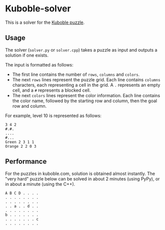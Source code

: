 # Kuboble-solver

This is a solver for the [Kuboble puzzle](kuboble.com).

## Usage

The solver (`solver.py` or `solver.cpp`) takes a puzzle as input and outputs a solution if one exists.

The input is formatted as follows:

* The first line contains the number of `rows`, `columns` and `colors`.
* The next `rows` lines represent the puzzle grid. Each line contains `columns` characters, each representing a cell in the grid. A `.` represents an empty cell, and a `#` represents a blocked cell.
* The next `colors` lines represent the color information. Each line contains the color name, followed by the starting row and column, then the goal row and column.

For example, level 10 is represented as follows:

```
3 4 2
#.#.
....
#...
Green 2 3 1 1
Orange 2 2 0 3
```

## Performance

For the puzzles in kuboble.com, solution is obtained almost instantly.
The "very hard" puzzle below can be solved in about 2 minutes (using PyPy), or in about a minute (using the C++).

```
A B C D . . . .
. . . . . . . .
. . . . . . . .
. . a . . d . .
. . . . . . . .
b . . . . . . .
. . . . . . . c
. . . . . . . .
```
